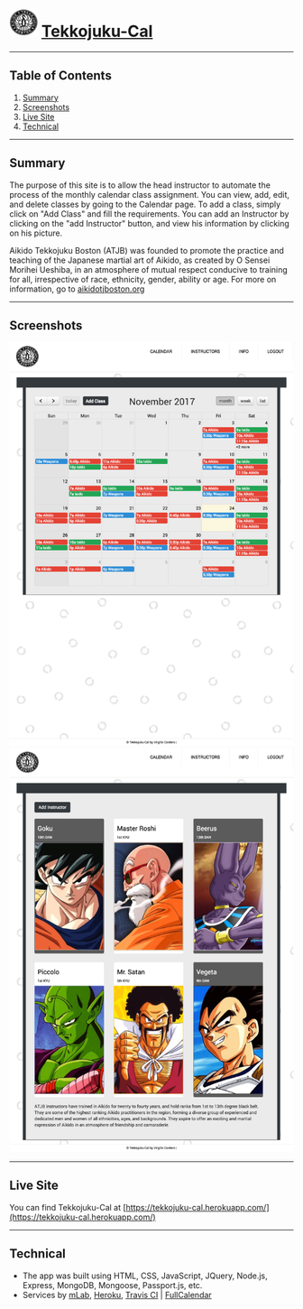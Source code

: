 # <img src="https://github.com/vcordero07/tekkojuku-cal/raw/master/assets/img/tekkojuku-logo.png" width="50" height="50" />     [Tekkojuku-Cal](https://tekkojuku-cal.herokuapp.com/)

---
## Table of Contents
1. [Summary](#summary)
2. [Screenshots](#screenshots)
3. [Live Site](#live-site)
4. [Technical](#technical)

---
## Summary

The purpose of this site is to allow the head instructor to automate the process of the monthly calendar class assignment. You can view, add, edit, and delete classes by going to the Calendar page. To add a class, simply click on "Add Class" and fill the requirements. You can add an Instructor by clicking on the "add Instructor" button, and view his information by clicking on his picture.

Aikido Tekkojuku Boston (ATJB) was founded to promote the practice and teaching of the Japanese martial art of Aikido, as created by O Sensei Morihei Ueshiba, in an atmosphere of mutual respect conducive to training for all, irrespective of race, ethnicity, gender, ability or age. For more on information, go to <a href="http://aikidotjboston.org/">aikidotjboston.org</a>

---
## Screenshots

![Screenshot-1](https://github.com/vcordero07/tekkojuku-cal/raw/master/assets/img/screenshot-1-cal.png "Screenshot-1-Cal")
![Screenshot-2](https://github.com/vcordero07/tekkojuku-cal/raw/master/assets/img/Screenshot-2-inst.png "Screenshot-2-Inst")

---
## Live Site

You can find Tekkojuku-Cal at [https://tekkojuku-cal.herokuapp.com/](https://tekkojuku-cal.herokuapp.com/)

---
## Technical

* The app was built using HTML, CSS, JavaScript, JQuery, Node.js, Express, MongoDB, Mongoose, Passport.js, etc.
* Services by [mLab](https://mlab.com/), [Heroku](https://www.heroku.com/), [Travis CI](https://travis-ci.org/) | [FullCalendar](https://fullcalendar.io/)
